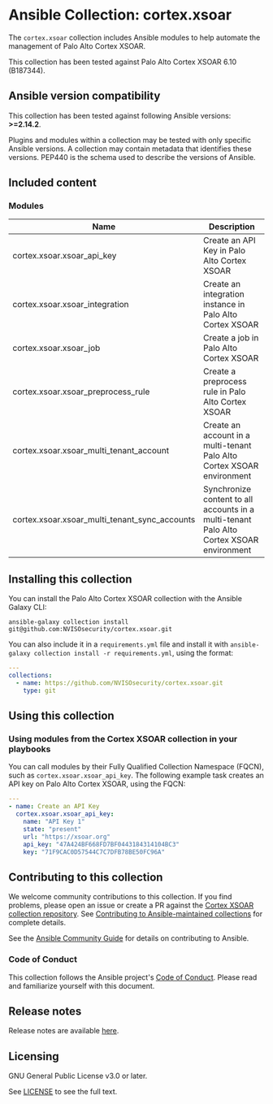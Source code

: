 # Ansible Collection: cortex.xsoar

The `cortex.xsoar` collection includes Ansible modules to help automate the management of Palo Alto Cortex XSOAR.

This collection has been tested against Palo Alto Cortex XSOAR 6.10 (B187344).

## Ansible version compatibility

This collection has been tested against following Ansible versions: **>=2.14.2**.

Plugins and modules within a collection may be tested with only specific Ansible versions.
A collection may contain metadata that identifies these versions.
PEP440 is the schema used to describe the versions of Ansible.

## Included content

### Modules
Name | Description
--- | ---
cortex.xsoar.xsoar_api_key|Create an API Key in Palo Alto Cortex XSOAR
cortex.xsoar.xsoar_integration|Create an integration instance in Palo Alto Cortex XSOAR
cortex.xsoar.xsoar_job|Create a job in Palo Alto Cortex XSOAR
cortex.xsoar.xsoar_preprocess_rule|Create a preprocess rule in Palo Alto Cortex XSOAR
cortex.xsoar.xsoar_multi_tenant_account|Create an account in a multi-tenant Palo Alto Cortex XSOAR environment
cortex.xsoar.xsoar_multi_tenant_sync_accounts|Synchronize content to all accounts in a multi-tenant Palo Alto Cortex XSOAR environment

## Installing this collection

You can install the Palo Alto Cortex XSOAR collection with the Ansible Galaxy CLI:

    ansible-galaxy collection install git@github.com:NVISOsecurity/cortex.xsoar.git

You can also include it in a `requirements.yml` file and install it with `ansible-galaxy collection install -r requirements.yml`, using the format:

```yaml
---
collections:
  - name: https://github.com/NVISOsecurity/cortex.xsoar.git
    type: git
```

## Using this collection

### Using modules from the Cortex XSOAR collection in your playbooks

You can call modules by their Fully Qualified Collection Namespace (FQCN), such as `cortex.xsoar.xsoar_api_key`.
The following example task creates an API key on Palo Alto Cortex XSOAR, using the FQCN:

```yaml
---
- name: Create an API Key
  cortex.xsoar.xsoar_api_key:
    name: "API Key 1"
    state: "present"
    url: "https://xsoar.org"
    api_key: "47A424BF668FD7BF0443184314104BC3"
    key: "71F9CAC0D57544C7C7DFB78BE50FC96A"
```

## Contributing to this collection

We welcome community contributions to this collection. If you find problems, please open an issue or create a PR against the [Cortex XSOAR collection repository](https://github.com/NVISOsecurity/cortex.xsoar). See [Contributing to Ansible-maintained collections](https://docs.ansible.com/ansible/devel/community/contributing_maintained_collections.html#contributing-maintained-collections) for complete details.

See the [Ansible Community Guide](https://docs.ansible.com/ansible/latest/community/index.html) for details on contributing to Ansible.

### Code of Conduct

This collection follows the Ansible project's
[Code of Conduct](https://docs.ansible.com/ansible/devel/community/code_of_conduct.html).
Please read and familiarize yourself with this document.

## Release notes

Release notes are available [here](https://github.com/NVISOsecurity/cortex.xsoar/blob/main/CHANGELOG.rst).

## Licensing

GNU General Public License v3.0 or later.

See [LICENSE](https://www.gnu.org/licenses/gpl-3.0.txt) to see the full text.
